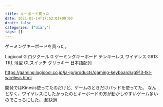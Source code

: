 ```yaml
---

title: キーボード買った
date: 2021-05-14T17:52:01+09:00
draft: false
categories: ["diary"]
tags: []
---
```


ゲーミングキーボードを買った。

Logicool G ロジクール G ゲーミングキーボード テンキーレス ワイヤレス G913 TKL 薄型 GLスイッチ クリッキー 日本語配列


https://gaming.logicool.co.jp/ja-jp/products/gaming-keyboards/g913-tkl-wireless.html


開発ではKinesis使ってたのだけど、ゲームのときだけパッドを使ってた。
なんとなく、ワイヤレスにしたかったのとキーボードの方が動かしやすいゲーム多いのでこっちにした。
超快適
